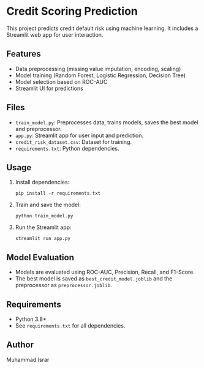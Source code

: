 # Credit Scoring Prediction

This project predicts credit default risk using machine learning. It includes a Streamlit web app for user interaction.

## Features
- Data preprocessing (missing value imputation, encoding, scaling)
- Model training (Random Forest, Logistic Regression, Decision Tree)
- Model selection based on ROC-AUC
- Streamlit UI for predictions

## Files
- `train_model.py`: Preprocesses data, trains models, saves the best model and preprocessor.
- `app.py`: Streamlit app for user input and prediction.
- `credit_risk_dataset.csv`: Dataset for training.
- `requirements.txt`: Python dependencies.

## Usage
1. Install dependencies:
   ```
   pip install -r requirements.txt
   ```
2. Train and save the model:
   ```
   python train_model.py
   ```
3. Run the Streamlit app:
   ```
   streamlit run app.py
   ```

## Model Evaluation
- Models are evaluated using ROC-AUC, Precision, Recall, and F1-Score.
- The best model is saved as `best_credit_model.joblib` and the preprocessor as `preprocessor.joblib`.

## Requirements
- Python 3.8+
- See `requirements.txt` for all dependencies.

## Author
Muhammad Israr
